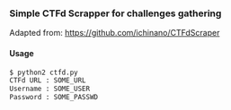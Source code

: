 ### Simple CTFd Scrapper for challenges gathering
Adapted from: https://github.com/ichinano/CTFdScraper

#### Usage
```bash
$ python2 ctfd.py
CTFd URL : SOME_URL
Username : SOME_USER
Password : SOME_PASSWD

```
